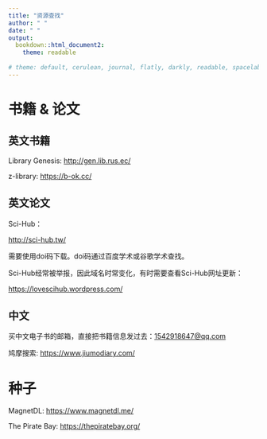 ```yaml
---
title: "资源查找"
author: " "
date: " "
output:
  bookdown::html_document2:
    theme: readable
    
# theme: default, cerulean, journal, flatly, darkly, readable, spacelab, united, cosmo, lumen, paper, sandstone, simplex, yeti
---
```


# 书籍 & 论文

## 英文书籍

Library Genesis: <http://gen.lib.rus.ec/>  

z-library: <https://b-ok.cc/>


## 英文论文

Sci-Hub：

<http://sci-hub.tw/>

需要使用doi码下载。doi码通过百度学术或谷歌学术查找。

Sci-Hub经常被举报，因此域名时常变化，有时需要查看Sci-Hub网址更新：   

<https://lovescihub.wordpress.com/>

## 中文

买中文电子书的邮箱，直接把书籍信息发过去：<1542918647@qq.com>

鸠摩搜索: <https://www.jiumodiary.com/>

# 种子

MagnetDL: <https://www.magnetdl.me/>

The Pirate Bay: <https://thepiratebay.org/>



<script src='//unpkg.com/valine/dist/Valine.min.js'></script>

</head>
  <body>

<div id="vcomments"></div>
  <script>
var valine = new Valine();
valine.init({
    el: '#vcomments',
    appId: 'ENqAtKJ5L5YmUOk2P8Q6Qkcb-gzGzoHsz',
    appKey: 'CF587qMfelC8Dqrdtg9pPAgr',
    lang:'en'  , // 设置英文评论界面
    notify: true,
    verify: true,
    visitor: true
  })
</script>
  </body>
  
  
